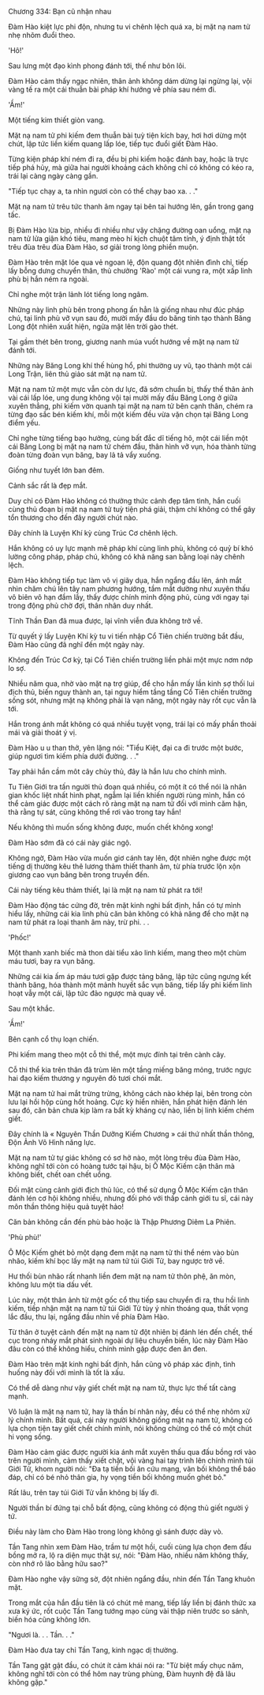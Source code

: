 




Chương 334: Bạn cũ nhận nhau


Đàm Hào kiệt lực phi độn, nhưng tu vi chênh lệch quá xa, bị mặt nạ nam tử nhẹ nhõm đuổi theo.

'Hô!'

Sau lưng một đạo kình phong đánh tới, thế như bôn lôi.

Đàm Hào cảm thấy ngạc nhiên, thân ảnh không dám dừng lại ngừng lại, vội vàng tế ra một cái thuẫn bài pháp khí hướng về phía sau ném đi.

'Ầm!'

Một tiếng kim thiết giòn vang.

Mặt nạ nam tử phi kiếm đem thuẫn bài tuỳ tiện kích bay, hơi hơi dừng một chút, lập tức liền kiếm quang lấp lóe, tiếp tục đuổi giết Đàm Hào.

Từng kiện pháp khí ném đi ra, đều bị phi kiếm hoặc đánh bay, hoặc là trực tiếp phá hủy, mà giữa hai người khoảng cách không chỉ có không có kéo ra, trái lại càng ngày càng gần.

"Tiếp tục chạy a, ta nhìn ngươi còn có thể chạy bao xa. . ."

Mặt nạ nam tử trêu tức thanh âm ngay tại bên tai hướng lên, gần trong gang tấc.

Bị Đàm Hào lừa bịp, nhiều đi nhiều như vậy chặng đường oan uổng, mặt nạ nam tử lửa giận khó tiêu, mang mèo hí kịch chuột tâm tính, ý định thật tốt trêu đùa trêu đùa Đàm Hào, sơ giải trong lòng phiền muộn.

Đàm Hào trên mặt lóe qua vẻ ngoan lệ, độn quang đột nhiên đình chỉ, tiếp lấy bỗng dưng chuyển thân, thủ chưởng 'Rào' một cái vung ra, một xấp linh phù bị hắn ném ra ngoài.

Chỉ nghe một trận lảnh lót tiếng long ngâm.

Những này linh phù bên trong phong ấn hẳn là giống nhau như đúc pháp chú, tại linh phù vỡ vụn sau đó, mười mấy đầu do băng tinh tạo thành Băng Long đột nhiên xuất hiện, ngửa mặt lên trời gào thét.

Tại gầm thét bên trong, giương nanh múa vuốt hướng về mặt nạ nam tử đánh tới.

Những này Băng Long khí thế hùng hổ, phi thường uy vũ, tạo thành một cái Long Trận, liên thủ giảo sát mặt nạ nam tử.

Mặt nạ nam tử một mực vẫn còn dư lực, đã sớm chuẩn bị, thấy thế thân ảnh vài cái lấp lóe, ung dung không vội tại mười mấy đầu Băng Long ở giữa xuyên thẳng, phi kiếm vờn quanh tại mặt nạ nam tử bên cạnh thân, chém ra từng đạo sắc bén kiếm khí, mỗi một kiếm đều vừa vặn chọn tại Băng Long điểm yếu.

Chỉ nghe từng tiếng bạo hưởng, cùng bất đắc dĩ tiếng hô, một cái liền một cái Băng Long bị mặt nạ nam tử chém đầu, thân hình vỡ vụn, hóa thành từng đoàn từng đoàn vụn băng, bay lả tả vẩy xuống.

Giống như tuyết lớn ban đêm.

Cảnh sắc rất là đẹp mắt.

Duy chỉ có Đàm Hào không có thưởng thức cảnh đẹp tâm tình, hắn cuối cùng thủ đoạn bị mặt nạ nam tử tuỳ tiện phá giải, thậm chí không có thể gây tổn thương cho đến đây người chút nào.

Đây chính là Luyện Khí kỳ cùng Trúc Cơ chênh lệch.

Hắn không có uy lực mạnh mẽ pháp khí cùng linh phù, không có quỷ bí khó lường công pháp, pháp chú, không có khả năng san bằng loại này chênh lệch.

Đàm Hào không tiếp tục làm vô vị giãy dụa, hắn ngẩng đầu lên, ánh mắt nhìn chăm chú lên tây nam phương hướng, tầm mắt dường như xuyên thấu vô biên vô hạn đầm lầy, thấy được chính mình động phủ, cùng với ngay tại trong động phủ chờ đợi, thân nhân duy nhất.

Tĩnh Thần Đan đã mua được, lại vĩnh viễn đưa không trở về.

Từ quyết ý lấy Luyện Khí kỳ tu vi tiến nhập Cổ Tiên chiến trường bắt đầu, Đàm Hào cũng đã nghĩ đến một ngày này.

Không đến Trúc Cơ kỳ, tại Cổ Tiên chiến trường liền phải một mực nơm nớp lo sợ.

Nhiều năm qua, nhờ vào mặt nạ trợ giúp, để cho hắn mấy lần kinh sợ thối lui địch thủ, biến nguy thành an, tại nguy hiểm tầng tầng Cổ Tiên chiến trường sống sót, nhưng mặt nạ không phải là vạn năng, một ngày này rốt cục vẫn là tới.

Hắn trong ánh mắt không có quá nhiều tuyệt vọng, trái lại có mấy phần thoải mái và giải thoát ý vị.

Đàm Hào u u than thở, yên lặng nói: "Tiểu Kiệt, đại ca đi trước một bước, giúp ngươi tìm kiếm phía dưới đường. . ."

Tay phải hắn cầm môt cây chủy thủ, đây là hắn lưu cho chính mình.

Tu Tiên Giới tra tấn người thủ đoạn quá nhiều, có một ít có thể nói là nhân gian khốc liệt nhất hình phạt, ngẫm lại liền khiến người rùng mình, hắn có thể cảm giác được một cách rõ ràng mặt nạ nam tử đối với mình căm hận, thà rằng tự sát, cũng không thể rơi vào trong tay hắn!

Nếu không thì muốn sống không được, muốn chết không xong!

Đàm Hào sớm đã có cái này giác ngộ.

Không ngờ, Đàm Hào vừa muốn giơ cánh tay lên, đột nhiên nghe được một tiếng dị thường kêu thê lương thảm thiết thanh âm, từ phía trước lộn xộn giương cao vụn băng bên trong truyền đến.

Cái này tiếng kêu thảm thiết, lại là mặt nạ nam tử phát ra tới!

Đàm Hào động tác cứng đờ, trên mặt kinh nghi bất định, hắn có tự mình hiểu lấy, những cái kia linh phù căn bản không có khả năng để cho mặt nạ nam tử phát ra loại thanh âm này, trừ phi. . .

'Phốc!'

Một thanh xanh biếc mà thon dài tiểu xảo linh kiếm, mang theo một chùm máu tươi, bay ra vụn băng.

Những cái kia ấm áp máu tươi gặp được tảng băng, lập tức cũng ngưng kết thành băng, hóa thành một mảnh huyết sắc vụn băng, tiếp lấy phi kiếm linh hoạt vẫy một cái, lập tức đảo ngược mà quay về.

Sau một khắc.

'Ầm!'

Bên cạnh cổ thụ loạn chiến.

Phi kiếm mang theo một cỗ thi thể, một mực đính tại trên cành cây.

Cỗ thi thể kia trên thân đã trùm lên một tầng miếng băng mỏng, trước ngực hai đạo kiếm thương y nguyên đỏ tươi chói mắt.

Mặt nạ nam tử hai mắt trừng trừng, không cách nào khép lại, bên trong còn lưu lại hồi hộp cùng hốt hoảng. Cực kỳ hiển nhiên, hắn phát hiện đánh lén sau đó, căn bản chưa kịp làm ra bất kỳ kháng cự nào, liền bị linh kiếm chém giết.

Đây chính là « Nguyên Thần Dưỡng Kiếm Chương » cái thứ nhất thần thông, Độn Ảnh Vô Hình năng lực.

Mặt nạ nam tử tự giác không có sơ hở nào, một lòng trêu đùa Đàm Hào, không nghĩ tới còn có hoàng tước tại hậu, bị Ô Mộc Kiếm cận thân mà không biết, chết oan chết uổng.

Đối mặt cùng cảnh giới địch thủ lúc, có thể sử dụng Ô Mộc Kiếm cận thân đánh lén cơ hội không nhiều, nhưng đối phó với thấp cảnh giới tu sĩ, cái này môn thần thông hiệu quả tuyệt hảo!

Căn bản không cần đến phù bảo hoặc là Thập Phương Diêm La Phiên.

'Phù phù!'

Ô Mộc Kiếm ghét bỏ một dạng đem mặt nạ nam tử thi thể ném vào bùn nhão, kiếm khí bọc lấy mặt nạ nam tử túi Giới Tử, bay ngược trở về.

Hư thối bùn nhão rất nhanh liền đem mặt nạ nam tử thôn phệ, ăn mòn, không lưu một tia dấu vết.

Lúc này, một thân ảnh từ một gốc cổ thụ tiếp sau chuyển đi ra, thu hồi linh kiếm, tiếp nhận mặt nạ nam tử túi Giới Tử tùy ý nhìn thoáng qua, thất vọng lắc đầu, thu lại, ngẩng đầu nhìn về phía Đàm Hào.

Từ thân ở tuyệt cảnh đến mặt nạ nam tử đột nhiên bị đánh lén đến chết, thế cục trong nháy mắt phát sinh ngoài dự liệu chuyển biến, lúc này Đàm Hào đâu còn có thể không hiểu, chính mình gặp được đen ăn đen.

Đàm Hào trên mặt kinh nghi bất định, hắn cũng vô pháp xác định, tình huống này đối với mình là tốt là xấu.

Có thể dễ dàng như vậy giết chết mặt nạ nam tử, thực lực thế tất càng mạnh.

Vô luận là mặt nạ nam tử, hay là thần bí nhân này, đều có thể nhẹ nhõm xử lý chính mình. Bất quá, cái này người không giống mặt nạ nam tử, không có lựa chọn tiện tay giết chết chính mình, nói không chừng có thể có một chút hi vọng sống.

Đàm Hào cảm giác được người kia ánh mắt xuyên thấu qua đấu bồng rơi vào trên người mình, cảm thấy xiết chặt, vội vàng hai tay trình lên chính mình túi Giới Tử, khom người nói: "Đa tạ tiền bối ân cứu mạng, vãn bối không thể báo đáp, chỉ có bé nhỏ thân gia, hy vọng tiền bối không muốn ghét bỏ."

Rất lâu, trên tay túi Giới Tử vẫn không bị lấy đi.

Người thần bí đứng tại chỗ bất động, cũng không có động thủ giết người ý tứ.

Điều này làm cho Đàm Hào trong lòng không gì sánh được dày vò.

Tần Tang nhìn xem Đàm Hào, trầm tư một hồi, cuối cùng lựa chọn đem đấu bồng mở ra, lộ ra diện mục thật sự, nói: "Đàm Hào, nhiều năm không thấy, còn nhớ rõ lão bằng hữu sao?"

Đàm Hào nghe vậy sững sờ, đột nhiên ngẩng đầu, nhìn đến Tần Tang khuôn mặt.

Trong mắt của hắn đầu tiên là có chút mê mang, tiếp lấy liền bị đánh thức xa xưa ký ức, rốt cuộc Tần Tang tướng mạo cùng vài thập niên trước so sánh, biến hóa cũng không lớn.

"Ngươi là. . . Tần. . ."

Đàm Hào đưa tay chỉ Tần Tang, kinh ngạc dị thường.

Tần Tang gật gật đầu, có chút ít cảm khái nói ra: "Từ biệt mấy chục năm, không nghĩ tới còn có thể hôm nay trùng phùng, Đàm huynh đệ đã lâu không gặp."




